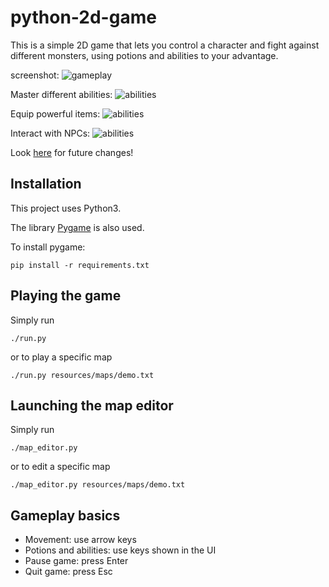 # python-2d-game

This is a simple 2D game that lets you control a character and fight against 
different monsters, using potions and abilities to your advantage.

screenshot:
![gameplay](https://github.com/JonathanMurray/python-2d-game/blob/master/screenshots/gameplay.png)

Master different abilities:
![abilities](https://github.com/JonathanMurray/python-2d-game/blob/master/screenshots/ability.png)

Equip powerful items:
![abilities](https://github.com/JonathanMurray/python-2d-game/blob/master/screenshots/item.png)

Interact with NPCs:
![abilities](https://github.com/JonathanMurray/python-2d-game/blob/master/screenshots/dialog.png)


Look [here](todo.md) for future changes!

## Installation

This project uses Python3. 
 
The library [Pygame](https://www.pygame.org) is also used. 

To install pygame:
```
pip install -r requirements.txt
```

## Playing the game

Simply run
```
./run.py
```
or to play a specific map
```
./run.py resources/maps/demo.txt
```

## Launching the map editor

Simply run
```
./map_editor.py
```
or to edit a specific map
```
./map_editor.py resources/maps/demo.txt
```

## Gameplay basics

* Movement: use arrow keys
* Potions and abilities: use keys shown in the UI
* Pause game: press Enter
* Quit game: press Esc